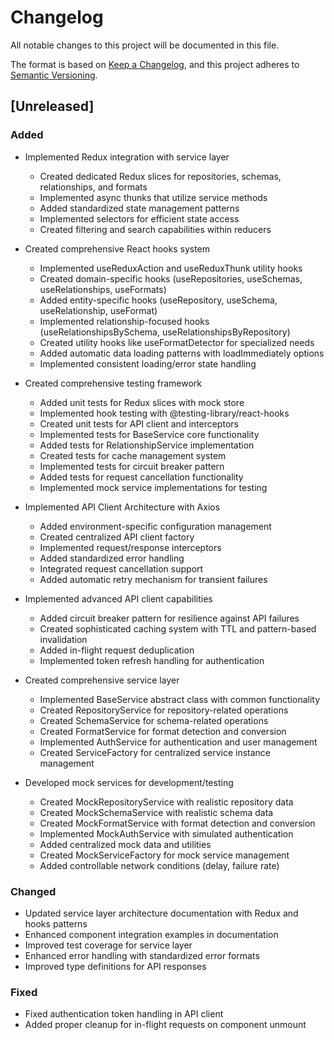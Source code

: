 # Changelog

All notable changes to this project will be documented in this file.

The format is based on [Keep a Changelog](https://keepachangelog.com/en/1.0.0/),
and this project adheres to [Semantic Versioning](https://semver.org/spec/v2.0.0.html).

## [Unreleased]

### Added

- Implemented Redux integration with service layer
  - Created dedicated Redux slices for repositories, schemas, relationships, and formats
  - Implemented async thunks that utilize service methods
  - Added standardized state management patterns
  - Implemented selectors for efficient state access
  - Created filtering and search capabilities within reducers

- Created comprehensive React hooks system
  - Implemented useReduxAction and useReduxThunk utility hooks
  - Created domain-specific hooks (useRepositories, useSchemas, useRelationships, useFormats)
  - Added entity-specific hooks (useRepository, useSchema, useRelationship, useFormat)
  - Implemented relationship-focused hooks (useRelationshipsBySchema, useRelationshipsByRepository)
  - Created utility hooks like useFormatDetector for specialized needs
  - Added automatic data loading patterns with loadImmediately options
  - Implemented consistent loading/error state handling

- Created comprehensive testing framework
  - Added unit tests for Redux slices with mock store
  - Implemented hook testing with @testing-library/react-hooks
  - Created unit tests for API client and interceptors
  - Implemented tests for BaseService core functionality
  - Added tests for RelationshipService implementation
  - Created tests for cache management system
  - Implemented tests for circuit breaker pattern
  - Added tests for request cancellation functionality
  - Implemented mock service implementations for testing

- Implemented API Client Architecture with Axios
  - Added environment-specific configuration management
  - Created centralized API client factory
  - Implemented request/response interceptors
  - Added standardized error handling
  - Integrated request cancellation support
  - Added automatic retry mechanism for transient failures

- Implemented advanced API client capabilities
  - Added circuit breaker pattern for resilience against API failures
  - Created sophisticated caching system with TTL and pattern-based invalidation
  - Added in-flight request deduplication
  - Implemented token refresh handling for authentication

- Created comprehensive service layer
  - Implemented BaseService abstract class with common functionality
  - Created RepositoryService for repository-related operations
  - Created SchemaService for schema-related operations
  - Created FormatService for format detection and conversion
  - Implemented AuthService for authentication and user management
  - Created ServiceFactory for centralized service instance management

- Developed mock services for development/testing
  - Created MockRepositoryService with realistic repository data
  - Created MockSchemaService with realistic schema data
  - Created MockFormatService with format detection and conversion
  - Implemented MockAuthService with simulated authentication
  - Added centralized mock data and utilities
  - Created MockServiceFactory for mock service management
  - Added controllable network conditions (delay, failure rate)

### Changed

- Updated service layer architecture documentation with Redux and hooks patterns
- Enhanced component integration examples in documentation
- Improved test coverage for service layer
- Enhanced error handling with standardized error formats
- Improved type definitions for API responses

### Fixed

- Fixed authentication token handling in API client
- Added proper cleanup for in-flight requests on component unmount
